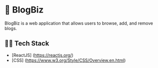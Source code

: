 # :page_with_curl: BlogBiz
BlogBiz is a web application that allows users to browse, add, and remove blogs.

## :man_technologist: Tech Stack
* [ReactJS] (https://reactjs.org/)
* [CSS] (https://www.w3.org/Style/CSS/Overview.en.html)
